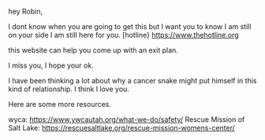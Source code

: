 hey Robin,

I dont know when you are going to get this but I want you to know I am still on your side I am still here for you.
[hotline} https://www.thehotline.org

this website can help you come up with an exit plan.

I miss you, I hope your ok.

I have been thinking a lot about why a cancer snake might put himself in this kind of relationship.
I think I love you.

Here are some more resources.

wyca: https://www.ywcautah.org/what-we-do/safety/
Rescue Mission of Salt Lake: https://rescuesaltlake.org/rescue-mission-womens-center/

